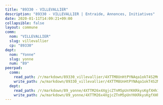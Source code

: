 ```yaml
---
title: "89330 - VILLEVALLIER"
description: "89330 - VILLEVALLIER | Entraide, Annonces, Initiatives"
date: 2020-01-11T14:09:21+09:00
collapsible: false
layout: commune
comm:
  nom: "VILLEVALLIER"
  slug: villevallier
  cp: "89330"
dept:
  nom: "Yonne"
  slug: yonne
  num: "89"
peerpad:
  comm:
    read_path: /r/markdown/89330_villevallier/4XTTM8UnHtPYNAqa1okT4S2MmfekgspCfAUPSwN1nThGbbnhx
    write_path: /w/markdown/89330_villevallier/4XTTM8UnHtPYNAqa1okT4S2MmfekgspCfAUPSwN1nThGbbnhx-K3TgU5pxNfKttUNB7un2kMBd6DADWK7db6YvHNGfudFqQQTY4ah2EJUwuFYw2vwYU3cQDVdWv1nbnDBYzCq9DveMXDcUE44Pv6UeorXfjL9MYtYsFF8xiycczd24BZx5AkuLNfJ2
  dept:
    read_path: /r/markdown/89_yonne/4XTTM26x4XgjcZTnM5pUnYKKRkysKgfXHh1wiigoPHqn9LDKB
    write_path: /w/markdown/89_yonne/4XTTM26x4XgjcZTnM5pUnYKKRkysKgfXHh1wiigoPHqn9LDKB-K3TgU4xaMVqzoRnPJNyddApuMoWvJyHL35bzooauYvdhG3MLg3ikjpoueq9BDtqVP4hJBQxpPxix2gohzXyST9tZPnEkyXpDMdHiAFpx7EU6e8WgvFk7NPsBQepM8o13bG9dyqq7
---
```


